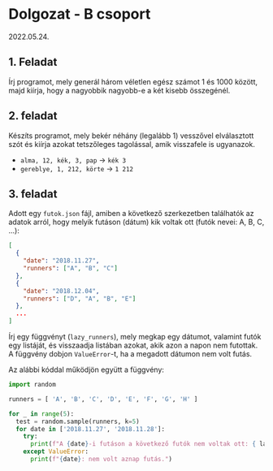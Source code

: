 # Dolgozat - B csoport
2022.05.24.

## 1. Feladat

Írj programot, mely generál három véletlen egész számot 1 és 1000 között, majd kiírja, hogy a nagyobbik nagyobb-e a két kisebb összegénél.


## 2. feladat 
Készíts programot, mely bekér néhány (legalább 1) vesszővel elválasztott szót és kiírja azokat tetszőleges tagolással, amik visszafele is ugyanazok.

 - `alma, 12, kék, 3, pap` -> `kék 3`
 - `gereblye, 1, 212, körte` -> `1 212`

## 3. feladat
Adott egy `futok.json` fájl, amiben a következő szerkezetben találhatók az adatok arról, hogy melyik futáson (dátum) kik voltak ott (futók nevei: A, B, C, ...):
```json
[
  {
    "date": "2018.11.27",
    "runners": ["A", "B", "C"]
  },
  {
    "date": "2018.12.04",
    "runners": ["D", "A", "B", "E"]
  },
  ...
]

```
Írj egy függvényt (`lazy_runners`), mely megkap egy dátumot, valamint futók egy listáját, és visszaadja listában azokat, akik azon a napon nem futottak. A függvény dobjon `ValueError`-t, ha a megadott dátumon nem volt futás.

Az alábbi kóddal működjön együtt a függvény:

```python
import random

runners = [ 'A', 'B', 'C', 'D', 'E', 'F', 'G', 'H' ]

for _ in range(5):
  test = random.sample(runners, k=5)
  for date in ['2018.11.27', '2018.11.28']:
    try:
      print(f"A {date}-i futáson a következő futók nem voltak ott: { lazy_runners(date,test) } .")
    except ValueError:
      print(f"{date}: nem volt aznap futás.")

```